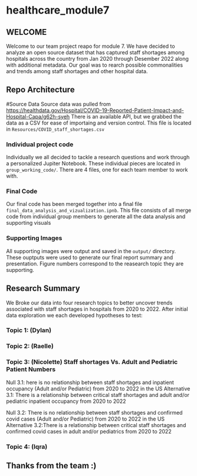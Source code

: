 # healthcare_module7

## WELCOME
Welcome to our team project reapo for module 7. We have decided to analyze an open source dataset that has captured staff shortages among hospitals across the country from Jan 2020 through Desember 2022 along with additional metadata. Our goal was to rearch possible commonalities and trends among staff shortages and other hospital data. 

## Repo Architecture
#Source Data
Source data was pulled from https://healthdata.gov/Hospital/COVID-19-Reported-Patient-Impact-and-Hospital-Capa/g62h-syeh
There is an available API, but we grabbed the data as a CSV for ease of importaing and version control. 
This file is located in `Resources/COVID_staff_shortages.csv`

### Individual project code
Individually we all decided to tackle a research questions and work through a personalized Jupiter Notebook. These individual pieces are located in `group_working_code/`. There are 4 files, one for each team member to work with.

### Final Code
Our final code has been merged together into a final file `final_data_analysis_and_vizualization.ipnb`. This file consists of all merge code from individual group members to generate all the data analysis and supporting visuals 

### Supporting Images 
All supporting images were output and saved in the `output/` directory. These ouptputs were used to generate our final report summary and presentation. Figure numbers correspond to the reasearch topic they are supporting. 

## Research Summary
We Broke our data into four research topics to better uncover trends associated with staff shortages in hospitals from 2020 to 2022. After initial data exploration we each developed hypotheses to test:

### Topic 1: (Dylan) 

### Topic 2: (Raelle)

### Topic 3: (Nicolette) Staff shortages Vs. Adult and Pediatric Patient Numbers

Null 3.1: here is no relationship between staff shortages and inpatient occupancy (Adult and/or Pediatric) from 2020 to 2022 in the US
Alternative 3.1: There is a relationship between critical staff shortages and adult and/or pediatric inpatient occupancy from 2020 to 2022

Null 3.2: There is no relationship between staff shortages and confirmed covid cases (Adult and/or Pediatric) from 2020 to 2022 in the US
Alternative 3.2:There is a relationship between critical staff shortages and confirmed covid cases in adult and/or pediatrics from 2020 to 2022

### Topic 4: (Iqra)




## Thanks from the team :)
